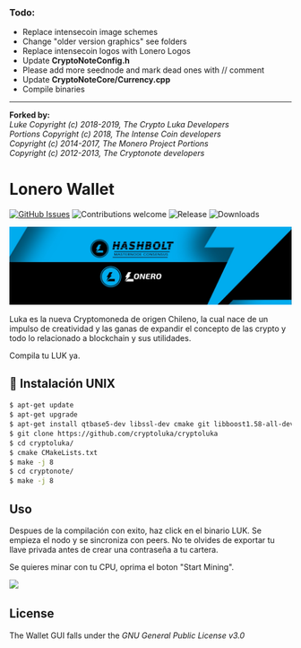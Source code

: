 ### Todo:
- Replace intensecoin image schemes  
- Change "older version graphics" see folders
- Replace intensecoin logos with Lonero Logos  
- Update **CryptoNoteConfig.h**
- Please add more seednode and mark dead ones with // comment
- Update **CryptoNoteCore/Currency.cpp**
- Compile binaries  
---  

**Forked by:**  
*Luke Copyright (c) 2018-2019, The Crypto Luka Developers*  
*Portions Copyright (c) 2018, The Intense Coin developers*  
*Copyright (c) 2014-2017, The Monero Project Portions*  
*Copyright (c) 2012-2013, The Cryptonote developers*

# Lonero Wallet

[![GitHub Issues](https://img.shields.io/github/issues/Lonero-Team/Lonero-Wallet-2.0.svg?style=flat-square)](https://github.com/cryptoluka/cryptoluka/issues)
![Contributions welcome](https://img.shields.io/badge/contributions-welcome-orange.svg?style=flat-square)
![Release](https://img.shields.io/github/release/Lonero-Team/Lonero-Wallet-2.0.svg?style=flat-square)
![Downloads](https://img.shields.io/github/downloads/Lonero-Team/Lonero-Wallet-2.0/latest/total.svg)

<img src="https://raw.githubusercontent.com/Mentors4EDU/Images/master/banner.png">

Luka es la nueva Cryptomoneda de origen Chileno, la cual nace de un impulso de creatividad y las ganas de expandir el concepto de las crypto y todo lo relacionado a blockchain y sus utilidades.

Compila tu LUK ya.


## 💾 Instalación UNIX


```bash
$ apt-get update
$ apt-get upgrade
$ apt-get install qtbase5-dev libssl-dev cmake git libboost1.58-all-dev build-essential g++
$ git clone https://github.com/cryptoluka/cryptoluka
$ cd cryptoluka/
$ cmake CMakeLists.txt
$ make -j 8
$ cd cryptonote/
$ make -j 8
```

## Uso

Despues de la compilación con exito, haz click en el binario LUK. Se empieza el nodo y se sincroniza con peers. No te olvides de exportar tu llave privada antes de crear una contraseña a tu cartera.

Se quieres minar con tu CPU, oprima el boton "Start Mining".

<img src="https://i.imgur.com/PKGrDeZ.png">

## License
The Wallet GUI falls under the *GNU General Public License v3.0*
